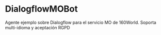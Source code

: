 # DialogflowMOBot
Agente ejemplo sobre Dialogflow para el servicio MO de 160World. Soporta multi-idioma y aceptación RGPD

